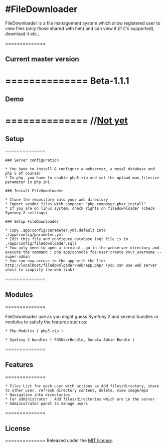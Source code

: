 #FileDownloader
==============
FileDownloader is a file management system which allow registered user to view files (only those shared with him) and can view it (if it's supported), download it etc...

==============
## Current master version
==============
Beta-1.1.1
==============

## Demo
==============
//[Not yet](http://)
==============

## Setup
==============

	### Server configuration
	
	* You have to install & configure a webserver, a mysql database and php 5 of course!
	* In php, you have to enable php5-zip and set the upload_max_filesize parameter in php.ini
	
	### Install FileDownloader
	
	* Clone the repository into your web directory
	* Import vendor files with composer "php composer.phar install"
	* If you are on linux system, check rights on filedownloader (check Symfony 2 settings)
	
	### Setup FileDownloader
	
	* Copy .app/config/parameter.yml.default into ./app/config/parameter.yml
	* Edit this file and configure database (sql file is in ./app/config/filedownloader.sql)
	* You only need to open a terminal, go in the webserver directory and execute the command : php app/console fos:user:create your_username --super-admin
    * You can now access to the app with the link http://localhost/filedownloader/web/app.php/ (you can use web server vhost to simplify the web link)
    
==============
## Modules
==============

FileDownloader use as you might guess Symfony 2 and several bundles or modules to satisfy the features such as:

	* Php Modules ( php5-zip )
		
	* Symfony 2 bundles ( FOSUserBundle, Sonata Admin Bundle )
	
==============	
## Features
==============

	* Files List for each user with actions as Add files/directory, share to other user, refresh directory content, delete, view image/mp3
	* Navigation into directories
	* For administrator : Add files/directories which are in the server
	* Administrator panel to manage users
	
==============
## License
==============
Released under the [MIT license](http://www.opensource.org/licenses/MIT).